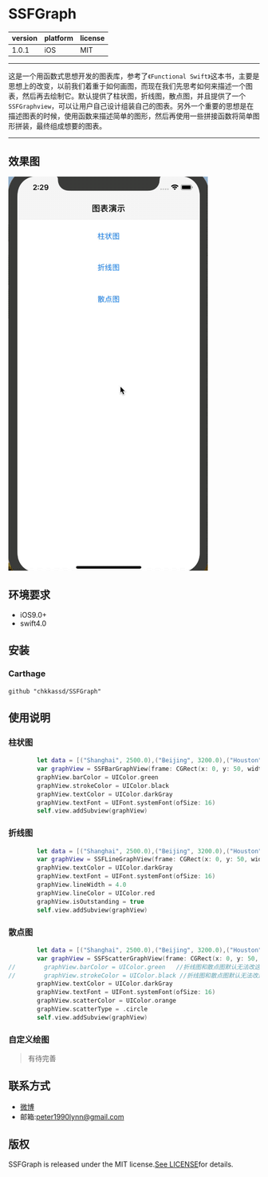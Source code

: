 # SSFGraph
|version|platform|license|
|---|---|---|
|1.0.1|iOS|MIT|
---
这是一个用函数式思想开发的图表库，参考了`《Functional Swift》`这本书，主要是思想上的改变，以前我们着重于如何画图，而现在我们先思考如何来描述一个图表，然后再去绘制它。默认提供了柱状图，折线图，散点图，并且提供了一个`SSFGraphview`，可以让用户自己设计组装自己的图表。另外一个重要的思想是在描述图表的时候，使用函数来描述简单的图形，然后再使用一些拼接函数将简单图形拼装，最终组成想要的图表。

---
## 效果图
![图表效果图](/SSFGraphShow.gif "图表效果图")

## 环境要求
* iOS9.0+
* swift4.0

## 安装
### Carthage
```
github "chkkassd/SSFGraph"
```

## 使用说明
### 柱状图
```swift
        let data = [("Shanghai", 2500.0),("Beijing", 3200.0),("Houston", 300.0),("New York", 1500.0),("Berlin", 1400.0)]
        var graphView = SSFBarGraphView(frame: CGRect(x: 0, y: 50, width: UIScreen.main.bounds.width, height: 400), sourceData: data)
        graphView.barColor = UIColor.green
        graphView.strokeColor = UIColor.black
        graphView.textColor = UIColor.darkGray
        graphView.textFont = UIFont.systemFont(ofSize: 16)
        self.view.addSubview(graphView)
```
### 折线图
```swift
        let data = [("Shanghai", 2500.0),("Beijing", 3200.0),("Houston", 300.0),("New York", 1500.0),("Berlin", 1400.0)]
        var graphView = SSFLineGraphView(frame: CGRect(x: 0, y: 50, width: UIScreen.main.bounds.width, height: 400), sourceData: data)
        graphView.textColor = UIColor.darkGray
        graphView.textFont = UIFont.systemFont(ofSize: 16)
        graphView.lineWidth = 4.0
        graphView.lineColor = UIColor.red
        graphView.isOutstanding = true
        self.view.addSubview(graphView)
```
### 散点图
```swift
        let data = [("Shanghai", 2500.0),("Beijing", 3200.0),("Houston", 300.0),("New York", 1500.0),("Berlin", 1400.0)]
        var graphView = SSFScatterGraphView(frame: CGRect(x: 0, y: 50, width: UIScreen.main.bounds.width, height: 400), sourceData: data)
//        graphView.barColor = UIColor.green   //折线图和散点图默认无法改这个属性
//        graphView.strokeColor = UIColor.black //折线图和散点图默认无法改这个属性
        graphView.textColor = UIColor.darkGray
        graphView.textFont = UIFont.systemFont(ofSize: 16)
        graphView.scatterColor = UIColor.orange
        graphView.scatterType = .circle
        self.view.addSubview(graphView)
```
### 自定义绘图
> 有待完善

## 联系方式
* [微博](https://weibo.com/u/2138535555 "PETER的微博")
* 邮箱:peter1990lynn@gmail.com

## 版权
SSFGraph is released under the MIT license.[See LICENSE]()for details.
